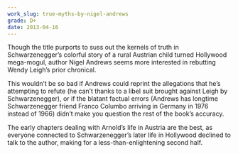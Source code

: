 ```yaml
---
work_slug: true-myths-by-nigel-andrews
grade: D+
date: 2013-04-16
---
```


Though the title purports to suss out the kernels of truth in Schwarzenegger’s colorful story of a rural Austrian child turned Hollywood mega-mogul, author Nigel Andrews seems more interested in rebutting Wendy Leigh’s prior chronical.

This wouldn’t be so bad if Andrews could reprint the allegations that he’s attempting to refute (he can’t thanks to a libel suit brought against Leigh by Schwarzenegger), or if the blatant factual errors (Andrews has longtime Schwarzenegger friend Franco Columbo arriving in Germany in 1976 instead of 1966) didn’t make you question the rest of the book’s accuracy.

The early chapters dealing with Arnold’s life in Austria are the best, as everyone connected to Schwarzenegger’s later life in Hollywood declined to talk to the author, making for a less-than-enlightening second half.

